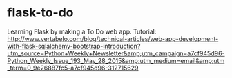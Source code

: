 # flask-to-do
Learning Flask by making a To Do web app. Tutorial: http://www.vertabelo.com/blog/technical-articles/web-app-development-with-flask-sqlalchemy-bootstrap-introduction?utm_source=Python+Weekly+Newsletter&amp;utm_campaign=a7cf945d96-Python_Weekly_Issue_193_May_28_2015&amp;utm_medium=email&amp;utm_term=0_9e26887fc5-a7cf945d96-312715629
